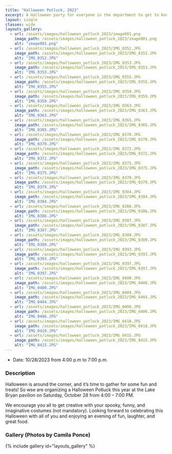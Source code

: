 ```yaml
---
title: "Halloween Potluck, 2023"
excerpt: A Halloween party for everyone in the department to get to know each other over some fun and good food.
layout: single
classes: wide
layouts_gallery:
  - url: /assets/images/halloween_potluck_2023/image001.png
    image_path: /assets/images/halloween_potluck_2023/image001.png
    alt: "image001.png"
  - url: /assets/images/halloween_potluck_2023/IMG_0352.JPG
    image_path: /assets/images/halloween_potluck_2023/IMG_0352.JPG
    alt: "IMG_0352.JPG"
  - url: /assets/images/halloween_potluck_2023/IMG_0353.JPG
    image_path: /assets/images/halloween_potluck_2023/IMG_0353.JPG
    alt: "IMG_0353.JPG"
  - url: /assets/images/halloween_potluck_2023/IMG_0355.JPG
    image_path: /assets/images/halloween_potluck_2023/IMG_0355.JPG
    alt: "IMG_0355.JPG"
  - url: /assets/images/halloween_potluck_2023/IMG_0359.JPG
    image_path: /assets/images/halloween_potluck_2023/IMG_0359.JPG
    alt: "IMG_0359.JPG"
  - url: /assets/images/halloween_potluck_2023/IMG_0363.JPG
    image_path: /assets/images/halloween_potluck_2023/IMG_0363.JPG
    alt: "IMG_0363.JPG"
  - url: /assets/images/halloween_potluck_2023/IMG_0365.JPG
    image_path: /assets/images/halloween_potluck_2023/IMG_0365.JPG
    alt: "IMG_0365.JPG"
  - url: /assets/images/halloween_potluck_2023/IMG_0370.JPG
    image_path: /assets/images/halloween_potluck_2023/IMG_0370.JPG
    alt: "IMG_0370.JPG"
  - url: /assets/images/halloween_potluck_2023/IMG_0372.JPG
    image_path: /assets/images/halloween_potluck_2023/IMG_0372.JPG
    alt: "IMG_0372.JPG"
  - url: /assets/images/halloween_potluck_2023/IMG_0375.JPG
    image_path: /assets/images/halloween_potluck_2023/IMG_0375.JPG
    alt: "IMG_0375.JPG"
  - url: /assets/images/halloween_potluck_2023/IMG_0379.JPG
    image_path: /assets/images/halloween_potluck_2023/IMG_0379.JPG
    alt: "IMG_0379.JPG"
  - url: /assets/images/halloween_potluck_2023/IMG_0384.JPG
    image_path: /assets/images/halloween_potluck_2023/IMG_0384.JPG
    alt: "IMG_0384.JPG"
  - url: /assets/images/halloween_potluck_2023/IMG_0386.JPG
    image_path: /assets/images/halloween_potluck_2023/IMG_0386.JPG
    alt: "IMG_0386.JPG"
  - url: /assets/images/halloween_potluck_2023/IMG_0387.JPG
    image_path: /assets/images/halloween_potluck_2023/IMG_0387.JPG
    alt: "IMG_0387.JPG"
  - url: /assets/images/halloween_potluck_2023/IMG_0389.JPG
    image_path: /assets/images/halloween_potluck_2023/IMG_0389.JPG
    alt: "IMG_0389.JPG"
  - url: /assets/images/halloween_potluck_2023/IMG_0393.JPG
    image_path: /assets/images/halloween_potluck_2023/IMG_0393.JPG
    alt: "IMG_0393.JPG"
  - url: /assets/images/halloween_potluck_2023/IMG_0397.JPG
    image_path: /assets/images/halloween_potluck_2023/IMG_0397.JPG
    alt: "IMG_0397.JPG"
  - url: /assets/images/halloween_potluck_2023/IMG_0400.JPG
    image_path: /assets/images/halloween_potluck_2023/IMG_0400.JPG
    alt: "IMG_0400.JPG"
  - url: /assets/images/halloween_potluck_2023/IMG_0404.JPG
    image_path: /assets/images/halloween_potluck_2023/IMG_0404.JPG
    alt: "IMG_0404.JPG"
  - url: /assets/images/halloween_potluck_2023/IMG_0406.JPG
    image_path: /assets/images/halloween_potluck_2023/IMG_0406.JPG
    alt: "IMG_0406.JPG"
  - url: /assets/images/halloween_potluck_2023/IMG_0410.JPG
    image_path: /assets/images/halloween_potluck_2023/IMG_0410.JPG
    alt: "IMG_0410.JPG"
  - url: /assets/images/halloween_potluck_2023/IMG_0415.JPG
    image_path: /assets/images/halloween_potluck_2023/IMG_0415.JPG
    alt: "IMG_0415.JPG"
---
```


- Date: 10/28/2023 from 4:00 p.m to 7:00 p.m.

### Description

Halloween is around the corner, and it’s time to gather for some fun and treats! So wse are organizing a Halloween Potluck this year at the Lake Bryan pavilion on Saturday, October 28 from 4:00 – 7:00 PM.

We encourage you all to get creative with your spooky, funny, and imaginative costumes (not mandatory). Looking forward to celebrating this Halloween with all of you and enjoying an evening of fun, laughter, and great food.

### Gallery (Photos by Camila Ponce)

{% include gallery id="layouts_gallery" %}

